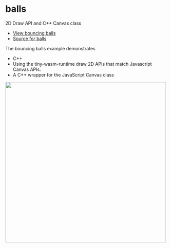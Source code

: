 <h1>balls</h1>
2D Draw API and C++ Canvas class

* [View bouncing balls](/examples/dist/balls/index.html) 
* [Source for balls](https://github.com/twiddlingbits/tiny-wasm-runtime/tree/main/examples/balls) 

The bouncing balls example demonstrates

* C++
* Using the tiny-wasm-runtime draw 2D APIs that match Javascript Canvas APIs.
* A C++ wrapper for the JavaScript Canvas class

 <img src="../../img/readme-img-balls.png" width="500">


